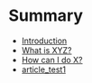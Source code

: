 # Summary

* [Introduction](#)
* [What is XYZ?](/first-question.md)
* [How can I do X?](/second-question.md)
* [article\_test1](/articletest1.md)





